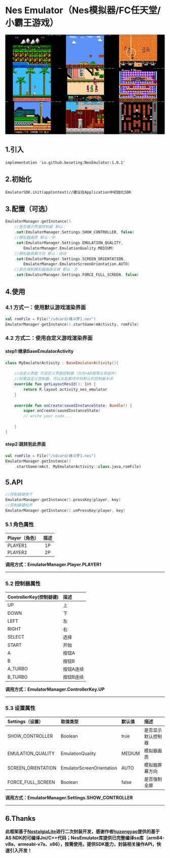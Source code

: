 # Nes Emulator（Nes模拟器/FC任天堂/小霸王游戏）

![ScreenShot](https://github.com/Beseting/NesEmulator/blob/master/screen_shot/screen_shot.png)

## 1.引入
`implementation 'io.github.beseting:NesEmulator:1.0.1'`

## 2.初始化
`
EmulatorSDK.init(appContext)//建议在Application中初始化SDK
`
## 3.配置（可选）
```Kotlin
EmulatorManager.getInstance()
    //是否展示界面控制器 默认：
    .set(EmulatorManager.Settings.SHOW_CONTROLLER, false)
    //模拟器画质 默认：中
    .set(EmulatorManager.Settings.EMULATION_QUALITY,
        EmulatorManager.EmulationQuality.MEDIUM)
    //模拟器屏幕方向 默认：自动
    .set(EmulatorManager.Settings.SCREEN_ORIENTATION,
        EmulatorManager.EmulatorScreenOrientation.AUTO)
    //是否强制模拟器画面全屏 默认：否
    .set(EmulatorManager.Settings.FORCE_FULL_SCREEN, false)
```


## 4.使用
### 4.1 方式一：使用默认游戏渲染界面
```Kotlin
val romFile = File("/sdcard/魂斗罗1.nes")
EmulatorManager.getInstance().startGame(mActivity, romFile)
```
### 4.2 方式二：使用自定义游戏渲染界面
#### step1:继承BaseEmulatorActivity
```Kotlin
class MyEmulatorActivity : BaseEmulatorActivity(){

    //自定义界面 可自定义界面控制器（方向+AB键等业务组件）
    //如需自定义控制器，可以在配置项中将默认的控制器关闭
    override fun getLayoutResId(): Int {
        return R.layout.activity_nes_emulator
    }

    override fun onCreate(savedInstanceState: Bundle?) {
        super.onCreate(savedInstanceState)
        // write your code...

    }
}
```
#### step2:跳转到此界面
```Kotlin
val romFile = File("/sdcard/魂斗罗1.nes")
EmulatorManager.getInstance()
    .startGame(mAct, MyEmulatorActivity::class.java,romFile)
```
## 5.API
```Kotlin
//控制器键按下
EmulatorManager.getInstance().pressKey(player, key)
//控制器键松开
EmulatorManager.getInstance().unPressKey(player, key)
```
### 5.1 角色属性
|Player（角色）|描述|
|:-|:-:|
|PLAYER1|1P|
|PLAYER2|2P|

**调用方式：EmulatorManager.Player.PLAYER1**
***
### 5.2 控制器属性
|ControllerKey(控制器键)|描述|
|:-|:-|
|UP|上|
|DOWN|下|
|LEFT|左|
|RIGHT|右|
|SELECT|选择|
|START|开始|
|A|按钮A|
|B|按钮B|
|A_TURBO|按钮A连续|
|B_TURBO|按钮B连续|

**调用方式：EmulatorManager.ControllerKey.UP**
***
### 5.3 设置属性
|Settings（设置）|取值类型|默认值|描述|
|:-|:-|:-|:-|
|SHOW_CONTROLLER|Boolean|true|是否显示默认控制器|
|EMULATION_QUALITY|EmulationQuality|MEDIUM|模拟器画质|
|SCREEN_ORIENTATION|EmulatorScreenOrientation|AUTO|模拟器屏幕方向|
|FORCE_FULL_SCREEN|Boolean|false|是否强制全屏|

**调用方式：EmulatorManager.Settings.SHOW_CONTROLLER**
***
## 6.Thanks
**此框架基于[NostalgiaLite](https://github.com/huzongyao/NostalgiaLite)进行二次封装开发，感谢作者[huzongyao](https://github.com/huzongyao)提供的基于AS NDK的可编译Jni/C++代码；NesEmulator库提供已完整编译so库（arm64-v8a、armeabi-v7a、x86），按需使用，提供SDK能力，封装相关操作API，快速引入开发！**